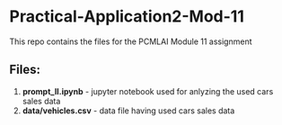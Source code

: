 # Practical-Application2-Mod-11
This repo contains the files for the PCMLAI Module 11 assignment

## Files:
1. **prompt_II.ipynb** - jupyter notebook used for anlyzing the used cars sales data  
2. **data/vehicles.csv** - data file having used cars sales data


